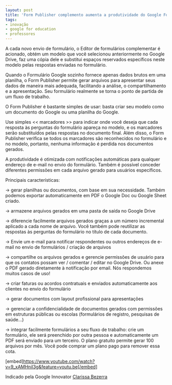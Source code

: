```yaml
---
layout: post
title: 'Form Publisher complemento aumenta a produtividade do Google Formulários'
tags: 
- inovação
- google for education
- professores
---
```

A cada novo envio de formulário, o Editor de formulários complementar é acionado, obtém um modelo que você selecionou anteriormente no Google Drive, faz uma cópia dele e substitui espaços reservados específicos neste modelo pelas respostas enviadas no formulário.

Quando o Formulário Google sozinho fornece apenas dados brutos em uma planilha, o Form Publisher permite gerar arquivos para apresentar seus dados de maneira mais adequada, facilitando a análise, o compartilhamento e a apresentação. Seu formulário realmente se torna o ponto de partida de um fluxo de trabalho.

O Form Publisher é bastante simples de usar: basta criar seu modelo como um documento do Google ou uma planilha do Google.

Use simples << marcadores >> para indicar onde você deseja que cada resposta às perguntas do formulário apareça no modelo, e os marcadores serão substituídos pelas respostas no documento final. Além disso, o Form Publisher verifica se todos os marcadores são reconhecidos no formulário e no modelo, portanto, nenhuma informação é perdida nos documentos gerados.

A produtividade é otimizada com notificações automáticas para qualquer endereço de e-mail no envio do formulário. Também é possível conceder diferentes permissões em cada arquivo gerado para usuários específicos.

Principais características:

→ gerar planilhas ou documentos, com base em sua necessidade. Também podemos exportar automaticamente em PDF o Google Doc ou Google Sheet criado.

→ armazene arquivos gerados em uma pasta de saída no Google Drive

→ diferencie facilmente arquivos gerados graças a um número incremental aplicado a cada nome de arquivo. Você também pode reutilizar as respostas às perguntas do formulário no título de cada documento.

→ Envie um e-mail para notificar respondentes ou outros endereços de e-mail no envio de formulários / criação de arquivos

→ compartilhe os arquivos gerados e gerencie permissões de usuário para que os contatos possam ver / comentar / editar no Google Drive. Ou anexe o PDF gerado diretamente à notificação por email. Nós respondemos muitos casos de uso!

→ criar faturas ou acordos contratuais e enviados automaticamente aos clientes no envio do formulário

→ gerar documentos com layout profissional para apresentações

→ gerenciar a confidencialidade de documentos gerados com permissões em estruturas públicas ou escolas (formulários de registro, pesquisas de saúde…)

→ integrar facilmente formulários a seu fluxo de trabalho: crie um formulário, ele será preenchido por outra pessoa e automaticamente um PDF será enviado para um terceiro. O plano gratuito permite gerar 100 arquivos por mês. Você pode comprar um plano pago para remover essa cota.

[embed]https://www.youtube.com/watch?v=9_xAMHnil3g&feature=youtu.be[/embed]

Indicado pela Google Innovator 
[Clarissa Bezerra](http://innovatorbrasil.com.br/author/cbezerra/)
